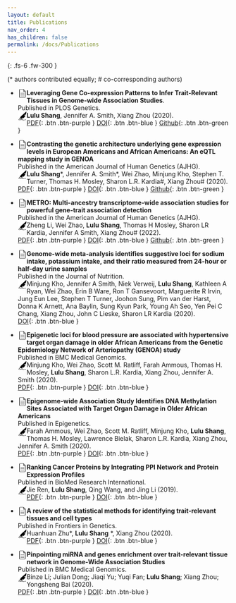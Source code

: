 ```yaml
---
layout: default
title: Publications
nav_order: 4
has_children: false
permalink: /docs/Publications
---
```


{: .fs-6 .fw-300 }


(* authors contributed equally; # co-corresponding authors)

* <img align="left" src="/images/paper_icon.png" alt="drawing" width="20"/> **Leveraging Gene Co-expression Patterns to Infer Trait-Relevant Tissues in Genome-wide Association Studies**. <br />
Published in PLOS Genetics.<br />
<img align="left" src="/images/pen.png" alt="drawing" width="20"/> **Lulu Shang**, Jennifer A. Smith, Xiang Zhou (2020). <br />
[PDF](https://raw.githubusercontent.com/shangll123/shangll123.github.io/master/papers/LuluShang_PlosGenetics2020.pdf){: .btn .btn-purple }
[DOI](https://journals.plos.org/plosgenetics/article?id=10.1371/journal.pgen.1008734){: .btn .btn-blue }
[Github](https://github.com/xzhoulab/CoCoNet){: .btn .btn-green }<br />

* <img align="left" src="/images/paper_icon.png" alt="drawing" width="20"/> **Contrasting the genetic architecture underlying gene expression levels in European Americans and African Americans: An eQTL mapping study in GENOA**<br />
Published in the American Journal of Human Genetics (AJHG).<br />
<img align="left" src="/images/pen.png" alt="drawing" width="20"/> **Lulu Shang**\*, Jennifer A. Smith\*, Wei Zhao, Minjung Kho, Stephen T. Turner, Thomas H. Mosley, Sharon L.R. Kardia#, Xiang Zhou# (2020). <br />
[PDF](https://raw.githubusercontent.com/shangll123/shangll123.github.io/master/papers/LuluShang_AJHG2020.pdf){: .btn .btn-purple }
[DOI](https://www.sciencedirect.com/science/article/pii/S0002929720300781?via%3Dihub){: .btn .btn-blue }
[Github](https://github.com/shangll123/GENOA_eQTL){: .btn .btn-green }<br />

* <img align="left" src="/images/paper_icon.png" alt="drawing" width="20"/> **METRO: Multi-ancestry transcriptome-wide association studies for powerful gene-trait association detection**<br />
Published in the American Journal of Human Genetics (AJHG).<br />
<img align="left" src="/images/pen.png" alt="drawing" width="20"/> Zheng Li, Wei Zhao, **Lulu Shang**, Thomas H Mosley, Sharon LR Kardia, Jennifer A Smith, Xiang Zhou# (2022). <br />
[PDF](https://reader.elsevier.com/reader/sd/pii/S0002929722000994?token=A4E98459B06A4BC23DD757DCE45BD8D25723DB776F2F5B54DE793E730DAA4B26C4DB9B3AC9BFB1D6886214F7AEB84398&originRegion=us-east-1&originCreation=20220401154328){: .btn .btn-purple }
[DOI](https://www.sciencedirect.com/science/article/pii/S0002929722000994){: .btn .btn-blue }
[Github](https://github.com/zhengli09/METRO){: .btn .btn-green }<br />

* <img align="left" src="/images/paper_icon.png" alt="drawing" width="20"/> **Genome-wide meta-analysis identifies suggestive loci for sodium intake, potassium intake, and their ratio measured from 24-hour or half-day urine samples**<br />
Published in the Journal of Nutrition.<br />
<img align="left" src="/images/pen.png" alt="drawing" width="20"/> Minjung Kho, Jennifer A Smith, Niek Verweij, **Lulu Shang**, Kathleen A Ryan, Wei Zhao, Erin B Ware, Ron T Gansevoort, Marguerite R Irvin, Jung Eun Lee, Stephen T Turner, Joohon Sung, Pim van der Harst, Donna K Arnett, Ana Baylin, Sung Kyun Park, Young Ah Seo, Yen Pei C Chang, Xiang Zhou, John C Lieske, Sharon LR Kardia (2020). <br />
[DOI](https://academic.oup.com/jn/article-abstract/150/10/2635/5896940?redirectedFrom=fulltext){: .btn .btn-blue }<br />

*	<img align="left" src="/images/paper_icon.png" alt="drawing" width="20"/> **Epigenetic loci for blood pressure are associated with hypertensive target organ damage in older African Americans from the Genetic Epidemiology Network of Arteriopathy (GENOA) study**<br />
Published in BMC Medical Genomics.<br />
<img align="left" src="/images/pen.png" alt="drawing" width="20"/>	Minjung Kho, Wei Zhao, Scott M. Ratliff, Farah Ammous, Thomas H. Mosley, **Lulu Shang**, Sharon L.R. Kardia, Xiang Zhou, Jennifer A. Smith (2020). <br />
[PDF](https://raw.githubusercontent.com/shangll123/shangll123.github.io/master/papers/MJ_BMC2020.pdf){: .btn .btn-purple }
[DOI](https://bmcmedgenomics.biomedcentral.com/articles/10.1186/s12920-020-00791-0){: .btn .btn-blue }<br />

*	<img align="left" src="/images/paper_icon.png" alt="drawing" width="20"/> **Epigenome-wide Association Study Identifies DNA Methylation Sites Associated with Target Organ Damage in Older African Americans** <br />
Published in Epigenetics.<br />
<img align="left" src="/images/pen.png" alt="drawing" width="20"/> Farah Ammous, Wei Zhao, Scott M. Ratliff, Minjung Kho, **Lulu Shang**, Thomas H. Mosley, Lawrence Bielak, Sharon L.R. Kardia, Xiang Zhou, Jennifer A. Smith (2020).  
[PDF](https://raw.githubusercontent.com/shangll123/shangll123.github.io/master/papers/FarahAmmous_Epigenetics2020.pdf){: .btn .btn-purple }
[DOI](https://www.tandfonline.com/doi/full/10.1080/15592294.2020.1827717){: .btn .btn-blue }<br />

*	<img align="left" src="/images/paper_icon.png" alt="drawing" width="20"/> **Ranking Cancer Proteins by Integrating PPI Network and Protein Expression Profiles** <br />
Published in BioMed Research International.<br />
<img align="left" src="/images/pen.png" alt="drawing" width="20"/> Jie Ren, **Lulu Shang**, Qing Wang, and Jing Li (2019). <br />
[PDF](https://raw.githubusercontent.com/shangll123/shangll123.github.io/master/papers/Ren_BRI2019.pdf){: .btn .btn-purple }
[DOI](https://www.hindawi.com/journals/bmri/2019/3907195/){: .btn .btn-blue }<br />

*	<img align="left" src="/images/paper_icon.png" alt="drawing" width="20"/> **A review of the statistical methods for identifying trait-relevant tissues and cell types** <br />
Published in Frontiers in Genetics.<br />
<img align="left" src="/images/pen.png" alt="drawing" width="20"/> Huanhuan Zhu*, **Lulu Shang** \*, Xiang Zhou (2020). <br />
[PDF](https://raw.githubusercontent.com/shangll123/shangll123.github.io/master/papers/HuanhuanZhu_Frontiers2021.pdf){: .btn .btn-purple }
[DOI](https://www.frontiersin.org/articles/10.3389/fgene.2020.587887/full){: .btn .btn-blue }<br />

*	<img align="left" src="/images/paper_icon.png" alt="drawing" width="20"/> **Pinpointing miRNA and genes enrichment over trait-relevant tissue network in Genome-Wide Association Studies**<br />
Published in BMC Medical Genomics.<br />
<img align="left" src="/images/pen.png" alt="drawing" width="20"/>	Binze Li; Julian Dong; Jiaqi Yu; Yuqi Fan; **Lulu Shang**; Xiang Zhou; Yongsheng Bai  (2020).  
[PDF](https://raw.githubusercontent.com/shangll123/shangll123.github.io/master/papers/Li_BMC2020.pdf){: .btn .btn-purple }
[DOI](https://link.springer.com/article/10.1186/s12920-020-00830-w){: .btn .btn-blue }<br />




